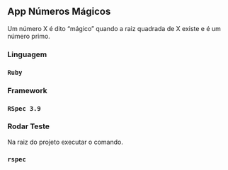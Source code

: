 ## App Números Mágicos
Um número X é dito “mágico” quando a raiz quadrada de X existe e é um número primo.

### Linguagem

### `Ruby`

### Framework

### `RSpec 3.9`

### Rodar Teste

Na raiz do projeto executar o comando.

### `rspec`
